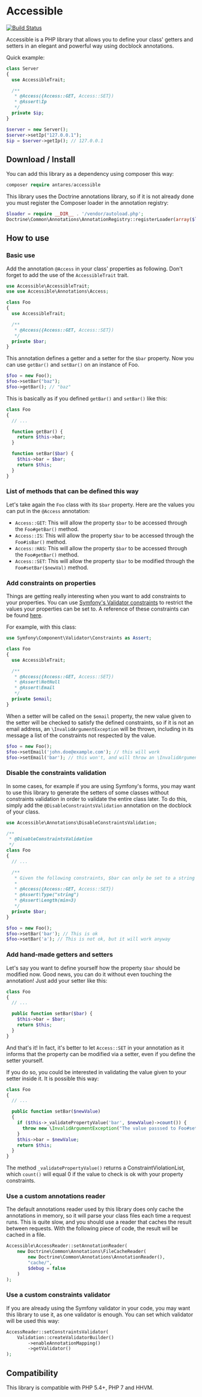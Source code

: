 # Accessible

[![Build Status](https://travis-ci.org/antares993/Accessible.svg?branch=master)](https://travis-ci.org/antares993/Accessible)

Accessible is a PHP library that allows you to define your class' getters and setters in an elegant and powerful way using docblock annotations.

Quick example:

```php
class Server
{
  use AccessibleTrait;

  /**
   * @Access({Access::GET, Access::SET})
   * @Assert\Ip
   */
  private $ip;
}

$server = new Server();
$server->setIp("127.0.0.1");
$ip = $server->getIp(); // 127.0.0.1
```

## Download / Install

You can add this library as a dependency using composer this way:

```php
composer require antares/accessible
```

This library uses the Doctrine annotations library, so if it is not already done you must register the Composer loader in the annotation registry:

```php
$loader = require __DIR__ . '/vendor/autoload.php';
Doctrine\Common\Annotations\AnnotationRegistry::registerLoader(array($loader, 'loadClass'));
```

## How to use

### Basic use

Add the annotation `@Access` in your class' properties as following. Don't forget to add the use of the `AccessibleTrait` trait.

```php
use Accessible\AccessibleTrait;
use use Accessible\Annotations\Access;

class Foo
{
  use AccessibleTrait;

  /**
   * @Access({Access::GET, Access::SET})
   */
  private $bar;
}
```

This annotation defines a getter and a setter for the `$bar` property. Now you can use `getBar()` and `setBar()` on an instance of Foo.

```php
$foo = new Foo();
$foo->setBar("baz");
$foo->getBar(); // "baz"
```

This is basically as if you defined `getBar()` and `setBar()` like this:

```php
class Foo
{
  // ...

  function getBar() {
    return $this->bar;
  }

  function setBar($bar) {
    $this->bar = $bar;
    return $this;
  }
}
```

### List of methods that can be defined this way

Let's take again the `Foo` class with its `$bar` property. Here are the values you can put in the `@Access` annotation:

- `Access::GET`: This will allow the property `$bar` to be accessed through the `Foo#getBar()` method.
- `Access::IS`: This will allow the property `$bar` to be accessed through the `Foo#isBar()` method.
- `Access::HAS`: This will allow the property `$bar` to be accessed through the `Foo#getBar()` method.
- `Access::SET`: This will allow the property `$bar` to be modified through the `Foo#setBar($newVal)` method.

### Add constraints on properties

Things are getting really interesting when you want to add constraints to your properties. You can use [Symfony's Validator constraints](https://github.com/symfony/Validator) to restrict the values your properties can be set to. A reference of these constraints can be found [here](http://symfony.com/doc/current/reference/constraints.html).

For example, with this class:

```php
use Symfony\Component\Validator\Constraints as Assert;

class Foo
{
  use AccessibleTrait;

  /**
   * @Access({Access::GET, Access::SET})
   * @Assert\NotNull
   * @Assert\Email
   */
  private $email;
}
```

When a setter will be called on the `$email` property, the new value given to the setter will be checked to satisfy the defined constraints, so if it is not an email address, an `\InvalidArgumentException` will be thrown, including in its message a list of the constraints not respected by the value.

```php
$foo = new Foo();
$foo->setEmail('john.doe@example.com'); // this will work
$foo->setEmail('bar'); // this won't, and will throw an \InvalidArgumentException with a message including "This value is not a valid email address."
```

### Disable the constraints validation

In some cases, for example if you are using Symfony's forms, you may want to use this library to generate the setters of some classes without constraints validation in order to validate the entire class later. To do this, simply add the `@DisableConstraintsValidation` annotation on the docblock of your class.

```php
use Accessible\Annotations\DisableConstraintsValidation;

/**
 * @DisableConstraintsValidation
 */
class Foo
{
  // ...

  /**
   * Given the following constraints, $bar can only be set to a string of 3 characters or more.
   *
   * @Access({Access::GET, Access::SET})
   * @Assert\Type("string")
   * @Assert\Length(min=3)
   */
  private $bar;
}

$foo = new Foo();
$foo->setBar('bar'); // This is ok
$foo->setBar('a'); // This is not ok, but it will work anyway
```

### Add hand-made getters and setters

Let's say you want to define yourself how the property `$bar` should be modified now. Good news, you can do it without even touching the annotation! Just add your setter like this:

```php
class Foo
{
  // ...

  public function setBar($bar) {
    $this->bar = $bar;
    return $this;
  }
}
```

And that's it! In fact, it's better to let `Access::SET` in your annotation as it informs that the property can be modified via a setter, even if you define the setter yourself.

If you do so, you could be interested in validating the value given to your setter inside it. It is possible this way:

```php
class Foo
{
  // ...

  public function setBar($newValue)
  {
    if ($this->_validatePropertyValue('bar', $newValue)->count()) {
      throw new \InvalidArgumentException("The value passsed to Foo#setBar() is not valid.");
    }
    $this->bar = $newValue;
    return $this;
  }
}
```

The method `_validatePropertyValue()` returns a ConstraintViolationList, which `count()` will equal 0 if the value to check is ok with your property constraints.

### Use a custom annotations reader

The default annotations reader used by this library does only cache the annotations in memory, so it will parse your class files each time a request runs. This is quite slow, and you should use a reader that caches the result between requests. With the following piece of code, the result will be cached in a file.

```php
Accessible\AccessReader::setAnnotationReader(
    new Doctrine\Common\Annotations\FileCacheReader(
        new Doctrine\Common\Annotations\AnnotationReader(),
        "cache/",
        $debug = false
    )
);
```

### Use a custom constraints validator

If you are already using the Symfony validator in your code, you may want this library to use it, as one validator is enough. You can set which validator will be used this way:

```php
AccessReader::setConstraintsValidator(
    Validation::createValidatorBuilder()
        ->enableAnnotationMapping()
        ->getValidator()
);
```

## Compatibility

This library is compatible with PHP 5.4+, PHP 7 and HHVM.
